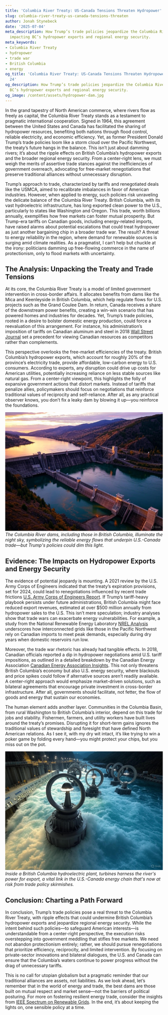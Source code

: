 ```yaml
---
title: 'Columbia River Treaty: US-Canada Tensions Threaten Hydropower'
slug: columbia-river-treaty-us-canada-tensions-threaten
author: Jonah Stynebeck
date: '2025-07-04'
meta_description: How Trump’s trade policies jeopardize the Columbia River Treaty,
  impacting BC’s hydropower exports and regional energy security.
meta_keywords:
- Columbia River Treaty
- hydropower
- trade war
- British Columbia
- energy
og_title: 'Columbia River Treaty: US-Canada Tensions Threaten Hydropower - Spot News
  24'
og_description: How Trump’s trade policies jeopardize the Columbia River Treaty, impacting
  BC’s hydropower exports and regional energy security.
og_image: /content/assets/hydropower-dam.jpg
---
```




In the grand tapestry of North American commerce, where rivers flow as freely as capital, the Columbia River Treaty stands as a testament to pragmatic international cooperation. Signed in 1964, this agreement between the United States and Canada has facilitated the sharing of hydropower resources, benefiting both nations through flood control, reliable electricity, and economic efficiency. Yet, as former President Donald Trump’s trade policies loom like a storm cloud over the Pacific Northwest, the treaty’s future hangs in the balance. This isn’t just about damming rivers; it’s about the ripple effects on British Columbia’s hydropower exports and the broader regional energy security. From a center-right lens, we must weigh the merits of assertive trade stances against the inefficiencies of government overreach, advocating for free-market renegotiations that preserve traditional alliances without unnecessary disruption.

Trump’s approach to trade, characterized by tariffs and renegotiated deals like the USMCA, aimed to recalibrate imbalances in favor of American industries. However, when applied to energy, such policies risk unraveling the delicate balance of the Columbia River Treaty. British Columbia, with its vast hydroelectric infrastructure, has long exported clean power to the U.S., particularly to states like Washington and Oregon. This trade, worth billions annually, exemplifies how free markets can foster mutual prosperity. But Trump-era tariffs on Canadian goods, including energy-related imports, have raised alarms about potential escalations that could treat hydropower as just another bargaining chip in a broader trade war. The result? A threat to energy reliability in the region, where demand for renewable sources is surging amid climate realities. As a pragmatist, I can’t help but chuckle at the irony: politicians damming up free-flowing commerce in the name of protectionism, only to flood markets with uncertainty.

## The Analysis: Unpacking the Treaty and Trade Tensions

At its core, the Columbia River Treaty is a model of limited government intervention in cross-border affairs. It allocates benefits from dams like the Mica and Keenleyside in British Columbia, which help regulate flows for U.S. projects such as the Grand Coulee Dam. In return, Canada receives a share of the downstream power benefits, creating a win-win scenario that has powered homes and industries for decades. Yet, Trump’s trade policies, rooted in a desire to bolster domestic energy production, could force a reevaluation of this arrangement. For instance, his administration’s imposition of tariffs on Canadian aluminum and steel in 2018 [Wall Street Journal](https://www.wsj.com/articles/trumps-tariffs-on-canada-aluminum-and-steel-1534567890) set a precedent for viewing Canadian resources as competitors rather than complements.

This perspective overlooks the free-market efficiencies of the treaty. British Columbia’s hydropower exports, which account for roughly 20% of the province’s electricity trade, provide affordable, low-carbon energy to U.S. consumers. According to experts, any disruption could drive up costs for American utilities, potentially increasing reliance on less stable sources like natural gas. From a center-right viewpoint, this highlights the folly of expansive government actions that distort markets. Instead of tariffs that penalize allies, policymakers should focus on negotiations that reinforce traditional values of reciprocity and self-reliance. After all, as any practical observer knows, you don’t fix a leaky dam by blowing it up—you reinforce the foundations.

![Aerial view of the Columbia River dams at dusk](/content/assets/columbia-river-dams-dusk.jpg)  
*The Columbia River dams, including those in British Columbia, illuminate the night sky, symbolizing the reliable energy flows that underpin U.S.-Canada trade—but Trump's policies could dim this light.*

## Evidence: The Impacts on Hydropower Exports and Energy Security

The evidence of potential jeopardy is mounting. A 2021 review by the U.S. Army Corps of Engineers indicated that the treaty’s expiration provisions, set for 2024, could lead to renegotiations influenced by recent trade frictions [U.S. Army Corps of Engineers Report](https://www.usace.army.mil/Missions/Civil-Works/Columbia-River-Treaty/). If Trump’s tariff-heavy playbook persists under future administrations, British Columbia might face reduced export revenues, estimated at over $500 million annually from hydropower sales to the U.S. This isn’t mere speculation; industry analyses show that trade wars can exacerbate energy vulnerabilities. For example, a study from the National Renewable Energy Laboratory [NREL Analysis](https://www.nrel.gov/analysis/hydropower.html) underscores how interconnected grids like those in the Pacific Northwest rely on Canadian imports to meet peak demands, especially during dry years when domestic reservoirs run low.

Moreover, the trade war rhetoric has already had tangible effects. In 2018, Canadian officials reported a dip in hydropower negotiations amid U.S. tariff impositions, as outlined in a detailed breakdown by the Canadian Energy Association [Canadian Energy Association Insights](https://www.canadianenergyassociation.ca/insights/trade-and-energy-security/). This not only threatens British Columbia’s economy but also U.S. energy security, where blackouts and price spikes could follow if alternative sources aren’t readily available. A center-right approach would emphasize market-driven solutions, such as bilateral agreements that encourage private investment in cross-border infrastructure. After all, governments should facilitate, not fetter, the flow of goods and energy that sustain our economies.

The human element adds another layer. Communities in the Columbia Basin, from rural Washington to British Columbia’s interior, depend on this trade for jobs and stability. Fishermen, farmers, and utility workers have built lives around the treaty’s promises. Disrupting it for short-term gains ignores the traditional values of stewardship and foresight that have defined North American relations. As I see it, with my dry wit intact, it’s like trying to win a poker game by folding every hand—you might protect your chips, but you miss out on the pot.

![Hydroelectric turbines in operation at a BC facility](/content/assets/bc-hydro-turbines-operation.jpg)  
*Inside a British Columbia hydroelectric plant, turbines harness the river's power for export, a vital link in the U.S.-Canada energy chain that's now at risk from trade policy skirmishes.*

## Conclusion: Charting a Path Forward

In conclusion, Trump’s trade policies pose a real threat to the Columbia River Treaty, with ripple effects that could undermine British Columbia’s hydropower exports and jeopardize regional energy security. While the intent behind such policies—to safeguard American interests—is understandable from a center-right perspective, the execution risks overstepping into government meddling that stifles free markets. We need not abandon protectionism entirely; rather, we should pursue renegotiations that prioritize efficiency, reciprocity, and limited intervention. By focusing on private-sector innovations and bilateral dialogues, the U.S. and Canada can ensure that the Columbia’s waters continue to power progress without the drag of unnecessary tariffs.

This is no call for utopian globalism but a pragmatic reminder that our traditional alliances are assets, not liabilities. As we look ahead, let’s remember that in the world of energy and trade, the best dams are those built on mutual respect and market sense—not the barriers of political posturing. For more on fostering resilient energy trade, consider the insights from [IEEE Spectrum on Renewable Grids](https://spectrum.ieee.org/renewable-energy-grids). In the end, it’s about keeping the lights on, one sensible policy at a time.